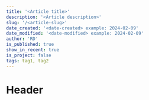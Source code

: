 ```yaml
---
title: '<Article title>'
description: '<Article description>'
slug: '/<article-slug>'
date_created: '<date-created> example: 2024-02-09'
date_modified: '<date-modified> example: 2024-02-09'
author: 'RD'
is_published: true
show_in_recent: true
is_project: false
tags: tag1, tag2
---
```


# Header